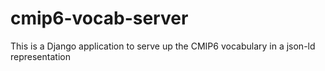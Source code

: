 # cmip6-vocab-server
This is a Django application to serve up the CMIP6 vocabulary in a json-ld representation
